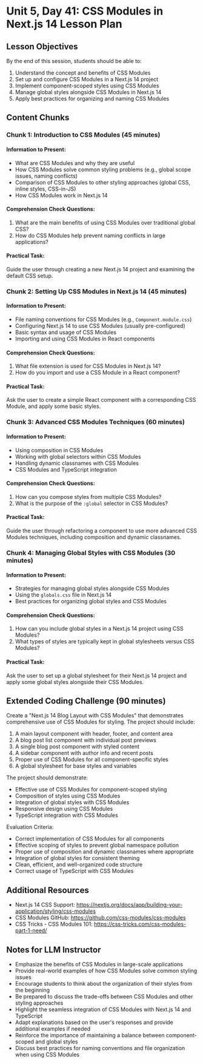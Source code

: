 # Unit 5, Day 41: CSS Modules in Next.js 14 Lesson Plan

## Lesson Objectives
By the end of this session, students should be able to:
1. Understand the concept and benefits of CSS Modules
2. Set up and configure CSS Modules in a Next.js 14 project
3. Implement component-scoped styles using CSS Modules
4. Manage global styles alongside CSS Modules in Next.js 14
5. Apply best practices for organizing and naming CSS Modules

## Content Chunks

### Chunk 1: Introduction to CSS Modules (45 minutes)

#### Information to Present:
- What are CSS Modules and why they are useful
- How CSS Modules solve common styling problems (e.g., global scope issues, naming conflicts)
- Comparison of CSS Modules to other styling approaches (global CSS, inline styles, CSS-in-JS)
- How CSS Modules work in Next.js 14

#### Comprehension Check Questions:
1. What are the main benefits of using CSS Modules over traditional global CSS?
2. How do CSS Modules help prevent naming conflicts in large applications?

#### Practical Task:
Guide the user through creating a new Next.js 14 project and examining the default CSS setup.

### Chunk 2: Setting Up CSS Modules in Next.js 14 (45 minutes)

#### Information to Present:
- File naming conventions for CSS Modules (e.g., `Component.module.css`)
- Configuring Next.js 14 to use CSS Modules (usually pre-configured)
- Basic syntax and usage of CSS Modules
- Importing and using CSS Modules in React components

#### Comprehension Check Questions:
1. What file extension is used for CSS Modules in Next.js 14?
2. How do you import and use a CSS Module in a React component?

#### Practical Task:
Ask the user to create a simple React component with a corresponding CSS Module, and apply some basic styles.

### Chunk 3: Advanced CSS Modules Techniques (60 minutes)

#### Information to Present:
- Using composition in CSS Modules
- Working with global selectors within CSS Modules
- Handling dynamic classnames with CSS Modules
- CSS Modules and TypeScript integration

#### Comprehension Check Questions:
1. How can you compose styles from multiple CSS Modules?
2. What is the purpose of the `:global` selector in CSS Modules?

#### Practical Task:
Guide the user through refactoring a component to use more advanced CSS Modules techniques, including composition and dynamic classnames.

### Chunk 4: Managing Global Styles with CSS Modules (30 minutes)

#### Information to Present:
- Strategies for managing global styles alongside CSS Modules
- Using the `globals.css` file in Next.js 14
- Best practices for organizing global styles and CSS Modules

#### Comprehension Check Questions:
1. How can you include global styles in a Next.js 14 project using CSS Modules?
2. What types of styles are typically kept in global stylesheets versus CSS Modules?

#### Practical Task:
Ask the user to set up a global stylesheet for their Next.js 14 project and apply some global styles alongside their CSS Modules.

## Extended Coding Challenge (90 minutes)

Create a "Next.js 14 Blog Layout with CSS Modules" that demonstrates comprehensive use of CSS Modules for styling. The project should include:

1. A main layout component with header, footer, and content area
2. A blog post list component with individual post previews
3. A single blog post component with styled content
4. A sidebar component with author info and recent posts
5. Proper use of CSS Modules for all component-specific styles
6. A global stylesheet for base styles and variables

The project should demonstrate:
- Effective use of CSS Modules for component-scoped styling
- Composition of styles using CSS Modules
- Integration of global styles with CSS Modules
- Responsive design using CSS Modules
- TypeScript integration with CSS Modules

Evaluation Criteria:
- Correct implementation of CSS Modules for all components
- Effective scoping of styles to prevent global namespace pollution
- Proper use of composition and dynamic classnames where appropriate
- Integration of global styles for consistent theming
- Clean, efficient, and well-organized code structure
- Correct usage of TypeScript with CSS Modules

## Additional Resources
- Next.js 14 CSS Support: https://nextjs.org/docs/app/building-your-application/styling/css-modules
- CSS Modules GitHub: https://github.com/css-modules/css-modules
- CSS Tricks - CSS Modules 101: https://css-tricks.com/css-modules-part-1-need/

## Notes for LLM Instructor
- Emphasize the benefits of CSS Modules in large-scale applications
- Provide real-world examples of how CSS Modules solve common styling issues
- Encourage students to think about the organization of their styles from the beginning
- Be prepared to discuss the trade-offs between CSS Modules and other styling approaches
- Highlight the seamless integration of CSS Modules with Next.js 14 and TypeScript
- Adapt explanations based on the user's responses and provide additional examples if needed
- Reinforce the importance of maintaining a balance between component-scoped and global styles
- Discuss best practices for naming conventions and file organization when using CSS Modules

